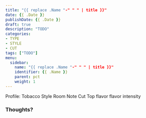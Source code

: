 ```yaml
---
title: "{{ replace .Name "-" " " | title }}"
date: {{ .Date }}
publishDate: {{ .Date }}
draft: true
description: "TODO"
categories:
- TYPE
- STYLE
- CUT
tags: ["TODO"]
menu:
  sidebar:
    name: "{{ replace .Name "-" " " | title }}"
    identifier: {{ .Name }}
    parent: pct
    weight: 1
---
```


Profile:
Tobacco
Style
Room Note
Cut
Top flavor
flavor intensity

### Thoughts?
